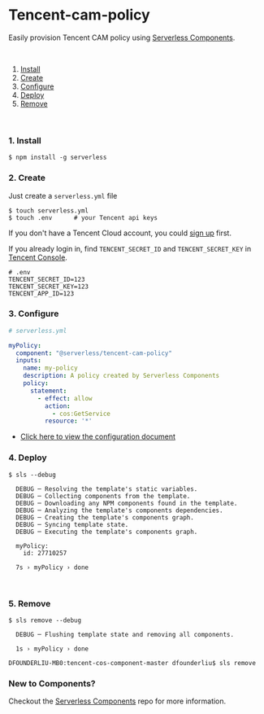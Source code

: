 # Tencent-cam-policy

Easily provision Tencent CAM policy using [Serverless Components](https://github.com/serverless/components).

&nbsp;

1. [Install](#1-install)
2. [Create](#2-create)
3. [Configure](#3-configure)
4. [Deploy](#4-deploy)
5. [Remove](#5-remove)

&nbsp;


### 1. Install

```shell
$ npm install -g serverless
```

### 2. Create

Just create a `serverless.yml` file

```shell
$ touch serverless.yml
$ touch .env      # your Tencent api keys
```

If you don't have a Tencent Cloud account, you could [sign up](https://intl.cloud.tencent.com/register) first.  

If you already login in, find  `TENCENT_SECRET_ID` and `TENCENT_SECRET_KEY`  in [Tencent Console](https://console.cloud.tencent.com/cam/capi).

```
# .env
TENCENT_SECRET_ID=123
TENCENT_SECRET_KEY=123
TENCENT_APP_ID=123
```

### 3. Configure

```yml
# serverless.yml

myPolicy:
  component: "@serverless/tencent-cam-policy"
  inputs:
    name: my-policy
    description: A policy created by Serverless Components
    policy:
      statement:
        - effect: allow
          action:
            - cos:GetService
          resource: '*'

```
* [Click here to view the configuration document](https://github.com/serverless-tencent/tencent-cam-policy/blob/master/docs/configure.md)



### 4. Deploy

```console
$ sls --debug

  DEBUG ─ Resolving the template's static variables.
  DEBUG ─ Collecting components from the template.
  DEBUG ─ Downloading any NPM components found in the template.
  DEBUG ─ Analyzing the template's components dependencies.
  DEBUG ─ Creating the template's components graph.
  DEBUG ─ Syncing template state.
  DEBUG ─ Executing the template's components graph.

  myPolicy: 
    id: 27710257

  7s › myPolicy › done

```

&nbsp;

### 5. Remove
```console
$ sls remove --debug

  DEBUG ─ Flushing template state and removing all components.

  1s › myPolicy › done

DFOUNDERLIU-MB0:tencent-cos-component-master dfounderliu$ sls remove

```

### New to Components?

Checkout the [Serverless Components](https://github.com/serverless/components) repo for more information.
